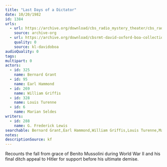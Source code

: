 ```yaml
---
title: "Last Days of a Dictator"
date: 10/20/1982
id: 1384
urls: 
  - url: https://archive.org/download/cbs_radio_mystery_theater/cbs_radio_mystery_theater-1351-1399.zip/cbs_radio_mystery_theater-1351-1399%2Fcbsrmt_1384_the_last_days_of_a_dictator.mp3
    source: archive-org
  - url: https://archive.org/download/cbsrmt-david-oxford-boa-collection/CBSRMT-821020-1384-Last-Days-of-a-Dictator-(128-48)_WBBM-JE-{BoA}.mp3
    quality: 0
    source: kl-davidoboa
audioQuality: 0
tags: 
multipart: 0
actors:  
  - id: 325
    name: Bernard Grant  
  - id: 95
    name: Earl Hammond  
  - id: 269
    name: William Griffis  
  - id: 328
    name: Louis Turenne  
  - id: 6
    name: Marian Seldes
writers:  
  - id: 288
    name: G. Frederick Lewis
searchable: Bernard Grant,Earl Hammond,William Griffis,Louis Turenne,Marian Seldes G. Frederick Lewis
notes: 
descriptionSource: kf
---
```

Recounts the fall from grace of Benito Mussolini during World War II and his final ditch appeal to Hitler for support before his ultimate demise.